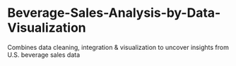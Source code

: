 # Beverage-Sales-Analysis-by-Data-Visualization
Combines data cleaning, integration &amp; visualization to uncover insights from U.S. beverage sales data
